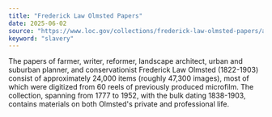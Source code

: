 ```yaml
---
title: "Frederick Law Olmsted Papers"
date: 2025-06-02
source: "https://www.loc.gov/collections/frederick-law-olmsted-papers/about-this-collection/"
keyword: "slavery"
---
```


The papers of farmer, writer, reformer, landscape architect, urban and suburban planner, and conservationist Frederick Law Olmsted (1822-1903) consist of approximately 24,000 items (roughly 47,300 images), most of which were digitized from 60 reels of previously produced microfilm. The collection, spanning from 1777 to 1952, with the bulk dating 1838-1903, contains materials on both Olmsted's private and professional life.

